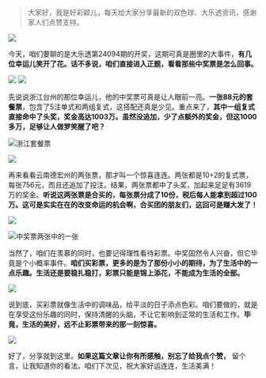 > 大家好，我是好彩颖儿，每天给大家分享最新的双色球、大乐透资讯，感谢家人们点赞支持。

![](https://cdn.jsdelivr.net/gh/wangwenjie1314/PicCDN/2024-8-15/1723684911013-image.png)


今天，咱们要聊的是大乐透第24094期的开奖，这期可真是圈里的大事件，**有几位幸运儿笑开了花。话不多说，咱们直接进入正题，看看那些中奖票是怎么回事。**


![](https://cdn.jsdelivr.net/gh/wangwenjie1314/PicCDN/2024-8-15/1723684876849-image.png)
![](https://cdn.jsdelivr.net/gh/wangwenjie1314/PicCDN/2024-8-15/1723684887826-image.png)



先说说浙江台州的那位幸运儿，他的中奖票可真是让人眼前一亮。**一张88元的套餐票**，包含了5注单式和两组复式，这搭配还真是少见。重点来了，**其中一组复式直接命中了头奖，奖金高达1003万。虽然没追加，少了点额外的奖金，但这1000多万，足够让人做梦笑醒了吧？**

![浙江套餐票](https://cdn.jsdelivr.net/gh/wangwenjie1314/PicCDN/2024-8-15/1723685300686-image.png)

![](https://cdn.jsdelivr.net/gh/wangwenjie1314/PicCDN/2024-8-15/1723685346668-image.png)


再来看看云南德宏州的两张票，那才叫一个惊喜连连。两张都是10+2的复式票，每张756元，而且还追加了投注。结果，两张票都中了头奖，加起来足足有3619万的奖金。**听说这两张票是合买的，每张票分成了10份，税后每人能拿到超过100万。这可是实实在在的改变命运的机会啊，合买团的朋友们，这回可是赚大发了！**

![](https://cdn.jsdelivr.net/gh/wangwenjie1314/PicCDN/2024-8-15/1723684860774-image.png)

![中奖票两张中的一张](https://cdn.jsdelivr.net/gh/wangwenjie1314/PicCDN/2024-8-15/1723702641235-image.png)


当然了，咱们在羡慕的同时，也要记得理性看待彩票。中奖固然令人兴奋，但它毕竟是个小概率事件。**咱们买彩票，更多的是为了那份小小的期待，为了生活中的一点乐趣。生活还是要稳扎稳打，彩票只能是锦上添花，不能成为生活的全部。**


![](https://cdn.jsdelivr.net/gh/wangwenjie1314/PicCDN/2024-8-15/1723702845769-image.png)


说到底，买彩票就像生活中的调味品，给平淡的日子添点色彩。咱们要做的，就是在享受这份乐趣的同时，保持清醒的头脑，不让它影响到正常的生活和工作。**毕竟，生活的美好，远不止彩票带来的那一刻惊喜。**


![](https://cdn.jsdelivr.net/gh/wangwenjie1314/PicCDN/2024-8-15/1723703020184-image.png)


好了，分享就到这里。**如果这篇文章让你有所感触，别忘了给我点个赞，** 留个言，让我知道你的看法。咱们下次见，祝大家好运连连，生活美满！
